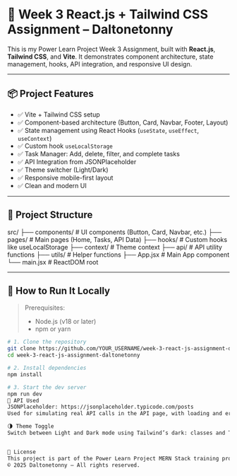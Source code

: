 # 🚀 Week 3 React.js + Tailwind CSS Assignment – Daltonetonny

This is my Power Learn Project Week 3 Assignment, built with **React.js**, **Tailwind CSS**, and **Vite**. It demonstrates component architecture, state management, hooks, API integration, and responsive UI design.

---

## 📦 Project Features

- ✅ Vite + Tailwind CSS setup
- ✅ Component-based architecture (Button, Card, Navbar, Footer, Layout)
- ✅ State management using React Hooks (`useState`, `useEffect`, `useContext`)
- ✅ Custom hook `useLocalStorage`
- ✅ Task Manager: Add, delete, filter, and complete tasks
- ✅ API Integration from JSONPlaceholder
- ✅ Theme switcher (Light/Dark)
- ✅ Responsive mobile-first layout
- ✅ Clean and modern UI

---

## 📁 Project Structure

src/
├── components/ # UI components (Button, Card, Navbar, etc.)
├── pages/ # Main pages (Home, Tasks, API Data)
├── hooks/ # Custom hooks like useLocalStorage
├── context/ # Theme context
├── api/ # API utility functions
├── utils/ # Helper functions
├── App.jsx # Main App component
└── main.jsx # ReactDOM root


---

## 🧠 How to Run It Locally

> Prerequisites:
> - Node.js (v18 or later)
> - npm or yarn

```bash
# 1. Clone the repository
git clone https://github.com/YOUR_USERNAME/week-3-react-js-assignment-daltonetonny.git
cd week-3-react-js-assignment-daltonetonny

# 2. Install dependencies
npm install

# 3. Start the dev server
npm run dev
🔌 API Used
JSONPlaceholder: https://jsonplaceholder.typicode.com/posts
Used for simulating real API calls in the API page, with loading and error handling, search, and pagination.

🌗 Theme Toggle
Switch between Light and Dark mode using Tailwind’s dark: classes and ThemeContext.


📃 License
This project is part of the Power Learn Project MERN Stack training program.
© 2025 Daltonetonny — All rights reserved.

 
